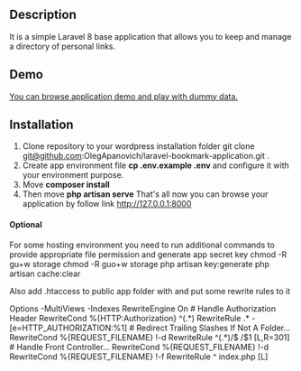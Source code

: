 ## Description
It is a simple Laravel 8 base application that allows you to keep and manage a directory of personal links.

## Demo
[You can browse application demo and play with dummy data.](https://bookmarks.monolitpro.info)

## Installation
1. Clone repository to your wordpress installation folder git clone git@github.com:OlegApanovich/laravel-bookmark-application.git .
2. Create app environment file **cp .env.example .env** and configure it with your environment purpose.
3. Move **composer install** 
4. Then move **php artisan serve** 
That's all now you can browse your application by follow link http://127.0.0.1:8000

#### Optional
For some hosting environment you need to run additional commands to provide appropriate file permission and generate app secret key
chmod -R gu+w storage
chmod -R guo+w storage
php artisan key:generate
php artisan cache:clear

Also add .htaccess to public app folder with and put some rewrite rules to it

<IfModule mod_rewrite.c>
    <IfModule mod_negotiation.c>
        Options -MultiViews -Indexes
    </IfModule>
    RewriteEngine On
    # Handle Authorization Header
    RewriteCond %{HTTP:Authorization} ^(.*)
    RewriteRule .* - [e=HTTP_AUTHORIZATION:%1]
    # Redirect Trailing Slashes If Not A Folder...
    RewriteCond %{REQUEST_FILENAME} !-d
    RewriteRule ^(.*)/$ /$1 [L,R=301]
    # Handle Front Controller...
    RewriteCond %{REQUEST_FILENAME} !-d
    RewriteCond %{REQUEST_FILENAME} !-f
    RewriteRule ^ index.php [L]
</IfModule>
